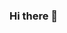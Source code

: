 ### Hi there 👋

<!--
**Igna43/Igna43** is a ✨ _special_ ✨ repository because its `README.md` (this file) appears on your GitHub profile.

Here are some ideas to get you started:

- 🔭 I’m currently working on R / Shiny Projects.
- 🌱 I’m currently learning JavaScript, Docker, Google Cloud.
- 👯 I’m looking to collaborate on ...   
- 🤔 I’m looking for help with Documentation.
- 💬 Ask me about any tech related stuff!
- 📫 How to reach me: ignacio.mangini43@gmail.com
- 😄 Pronouns: He/His
- ⚡ Fun fact: ...
-->
